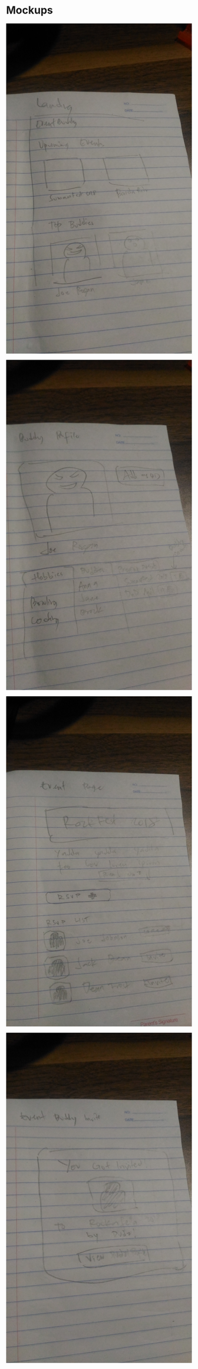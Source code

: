 # Mockups

![1](./docs/images/1.jpg)

![2](./docs/images/2.jpg)

![3](./docs/images/3.jpg)

![4](./docs/images/4.jpg)
